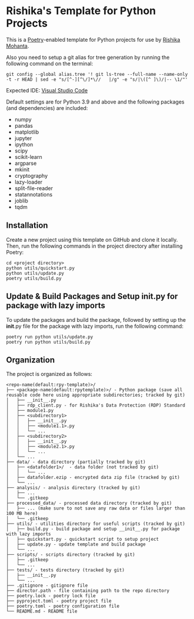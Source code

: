 # Rishika's Template for Python Projects

This is a [Poetry](https://python-poetry.org/)-enabled template for Python projects for use by [Rishika Mohanta](https://neurorishika.github.io).

Also you need to setup a git alias for tree generation by running the following command on the terminal:

```
git config --global alias.tree '! git ls-tree --full-name --name-only -t -r HEAD | sed -e "s/[^-][^\/]*\//   |/g" -e "s/|\([^ ]\)/|-- \1/"'
```

Expected IDE: [Visual Studio Code](https://code.visualstudio.com/)

Default settings are for Python 3.9 and above and the following packages (and dependencies) are included:
- numpy
- pandas 
- matplotlib
- jupyter
- ipython
- scipy
- scikit-learn
- argparse
- mkinit
- cryptography
- lazy-loader
- split-file-reader
- statannotations
- joblib
- tqdm


## Installation

Create a new project using this template on GitHub and clone it locally. Then, run the following commands in the project directory after installing Poetry:

```
cd <project directory>
python utils/quickstart.py
python utils/update.py
poetry utils/build.py
```

## Update & Build Packages and Setup __init__.py for package with lazy imports

To update the packages and build the package, followed by setting up the __init__.py file for the package with lazy imports, run the following command:

```
poetry run python utils/update.py
poetry run python utils/build.py
```

## Organization

The project is organized as follows:

```
<repo-name(default:rpy-template)>/
├── <package-name(default:rpytemplate)>/ - Python package (save all reusable code here using appropriate subdirectories; tracked by git)
│   ├── __init__.py
│   ├── rdp_client.py - for Rishika's Data Protection (RDP) Standard
│   ├── module1.py
│   ├── <subdirectory1>
│   │   ├── __init__.py
│   │   ├── <module1.1>.py
│   │   └── ...
│   ├── <subdirectory2>
│   │   ├── __init__.py
│   │   ├── <module2.1>.py
│   │   └── ...
│   └── ...
├── data/ - data directory (partially tracked by git)
│   ├── <datafolder1>/  - data folder (not tracked by git)
│   │   └── ...
│   ├── datafolder.ezip - encrypted data zip file (tracked by git)
│   └── ...
├── analysis/ - analysis directory (tracked by git)
│   ├── ...
│   └── .gitkeep
├── processed_data/ - processed data directory (tracked by git)
│   ├── ... (make sure to not save any raw data or files larger than 100 MB here)
│   └── .gitkeep
├── utils/ - utilities directory for useful scripts (tracked by git)
│   ├── build.py - build package and setup __init__.py for package with lazy imports
│   ├── quickstart.py - quickstart script to setup project
│   ├── update.py - update template and build package
│   └── ...
├── scripts/ - scripts directory (tracked by git)
│   ├── .gitkeep
│   └── ...
├── tests/ - tests directory (tracked by git)
│   ├── __init__.py
│   └── ...
├── .gitignore - gitignore file
├── director.path - file containing path to the repo directory
├── poetry.lock - poetry lock file
├── pyproject.toml - poetry project file
├── poetry.toml - poetry configuration file
└── README.md - README file
```











